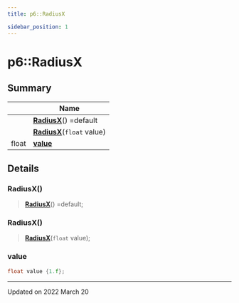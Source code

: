 ```yaml
---
title: p6::RadiusX

sidebar_position: 1
---
```


# p6::RadiusX







## Summary

|                | Name           |
| -------------- | -------------- |
| | **[RadiusX](/reference/Types/radius_x#radiusx)**() =default |
| | **[RadiusX](/reference/Types/radius_x#radiusx)**(`float` value) |
| float | **[value](/reference/Types/radius_x#value)**  |

## Details


### RadiusX()

> **[RadiusX](/reference/Types/radius_x#radiusx)**() =default;



### RadiusX()

> **[RadiusX](/reference/Types/radius_x#radiusx)**(`float` value);





### value

```cpp
float value {1.f};
```


-------------------------------

Updated on 2022 March 20